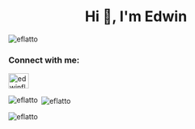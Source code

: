 <h1 align="center">Hi 👋, I'm Edwin</h1>

<p align="left"> <img src="https://komarev.com/ghpvc/?username=eflatto&label=Profile%20views&color=0e75b6&style=flat" alt="eflatto" /> </p>


<h3 align="left">Connect with me:</h3>
<p align="left">
<a href="https://linkedin.com/in/edwinflatto" target="blank"><img align="center" src="https://raw.githubusercontent.com/rahuldkjain/github-profile-readme-generator/master/src/images/icons/Social/linked-in-alt.svg" alt="edwinflatto" height="30" width="40" /></a>
</p>



<p><img align="left" src="https://github-readme-stats.vercel.app/api/top-langs?username=eflatto&show_icons=true&locale=en&layout=compact" alt="eflatto" /></p>

<p>&nbsp;<img align="center" src="https://github-readme-stats.vercel.app/api?username=eflatto&show_icons=true&locale=en" alt="eflatto" /></p>

<p><img align="center" src="https://github-readme-streak-stats.herokuapp.com/?user=eflatto&" alt="eflatto" /></p>
